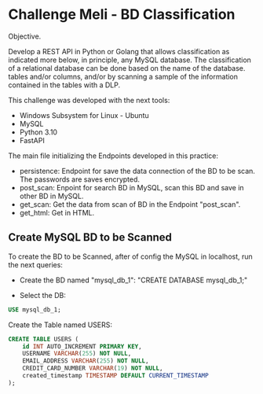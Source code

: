 
# Challenge Meli - BD Classification

Objective.

Develop a REST API in Python or Golang that allows classification as indicated more
below, in principle, any MySQL database.
The classification of a relational database can be done based on the name of the database.
tables and/or columns, and/or by scanning a sample of the information contained in the
tables with a DLP.

This challenge was developed with the next tools:
- Windows Subsystem for Linux - Ubuntu
- MySQL
- Python 3.10
- FastAPI

The main file initializing the Endpoints developed in this practice:
- persistence: Endpoint for save the data connection of the BD to be scan. The passwords are saves encrypted.
- post_scan: Enpoint for search BD in MySQL, scan this BD and save in other BD in MySQL.
- get_scan: Get the data from scan of BD in the Endpoint "post_scan".
- get_html: Get in HTML.

## Create MySQL BD to be Scanned

To create the BD to be Scanned, after of config the MySQL in localhost, run the next queries:

- Create the BD named "mysql_db_1":
"CREATE DATABASE mysql_db_1;"


- Select the DB:
 ```sql
USE mysql_db_1;
```

Create the Table named USERS:
```sql
CREATE TABLE USERS (
    id INT AUTO_INCREMENT PRIMARY KEY,
    USERNAME VARCHAR(255) NOT NULL,
    EMAIL_ADDRESS VARCHAR(255) NOT NULL,
    CREDIT_CARD_NUMBER VARCHAR(19) NOT NULL,
    created_timestamp TIMESTAMP DEFAULT CURRENT_TIMESTAMP
);
```
